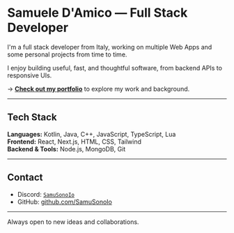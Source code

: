 # Samuele D'Amico — Full Stack Developer 

I'm a full stack developer from Italy, working on multiple Web Apps and some personal projects from time to time.

I enjoy building useful, fast, and thoughtful software, from backend APIs to responsive UIs.

→ [**Check out my portfolio**](https://www.samueledamico.com/) to explore my work and background.

--- 

## Tech Stack

**Languages:** Kotlin, Java, C++, JavaScript, TypeScript, Lua  
**Frontend:** React, Next.js, HTML, CSS, Tailwind  
**Backend & Tools:** Node.js, MongoDB, Git

--- 

## Contact

- Discord: [`SamuSonoIo`](https://discord.com/users/959199862593818695)  
- GitHub: [github.com/SamuSonoIo](https://github.com/SamuSonoIo)

---

Always open to new ideas and collaborations.
